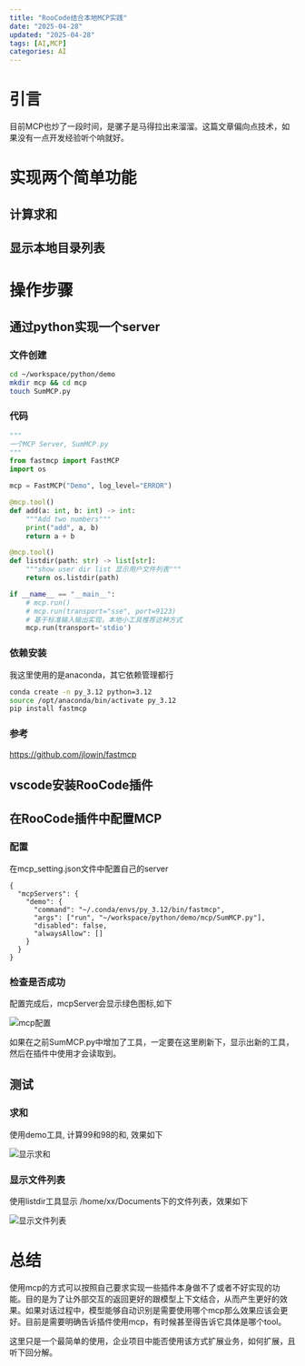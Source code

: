 ```yaml
---
title: "RooCode结合本地MCP实践"
date: "2025-04-28"
updated: "2025-04-28"
tags: [AI,MCP]
categories: AI
---
```


# 引言

目前MCP也炒了一段时间，是骡子是马得拉出来溜溜。这篇文章偏向点技术，如果没有一点开发经验听个响就好。

# 实现两个简单功能

## 计算求和

## 显示本地目录列表

# 操作步骤

## 通过python实现一个server

### 文件创建

``` sh
cd ~/workspace/python/demo
mkdir mcp && cd mcp
touch SumMCP.py
```

### 代码

``` python
"""
一个MCP Server, SumMCP.py
"""
from fastmcp import FastMCP
import os

mcp = FastMCP("Demo", log_level="ERROR")

@mcp.tool()
def add(a: int, b: int) -> int:
    """Add two numbers"""
    print("add", a, b)
    return a + b

@mcp.tool()
def listdir(path: str) -> list[str]:
    """show user dir list 显示用户文件列表"""
    return os.listdir(path)

if __name__ == "__main__":
    # mcp.run()
    # mcp.run(transport="sse", port=9123)
    # 基于标准输入输出实现，本地小工具推荐这种方式
    mcp.run(transport='stdio')
```

### 依赖安装

我这里使用的是anaconda，其它依赖管理都行

``` sh
conda create -n py_3.12 python=3.12
source /opt/anaconda/bin/activate py_3.12
pip install fastmcp
```

### 参考

<https://github.com/jlowin/fastmcp>

## vscode安装RooCode插件

## 在RooCode插件中配置MCP

### 配置

在mcp_setting.json文件中配置自己的server

``` example
{
  "mcpServers": {
    "demo": {
      "command": "~/.conda/envs/py_3.12/bin/fastmcp",
      "args": ["run", "~/workspace/python/demo/mcp/SumMCP.py"],
      "disabled": false,
      "alwaysAllow": []
    }
  }
}
```

### 检查是否成功

配置完成后，mcpServer会显示绿色图标,如下

![mcp配置](https://19921514.xyz/minio/images/roocode_mcp.png)

如果在之前SumMCP.py中增加了工具，一定要在这里刷新下，显示出新的工具，然后在插件中使用才会读取到。

## 测试

### 求和

使用demo工具, 计算99和98的和, 效果如下

![显示求和](https://19921514.xyz/minio/images/roocode_mcp_sum.png)

### 显示文件列表

使用listdir工具显示 /home/xx/Documents下的文件列表，效果如下

![显示文件列表](https://19921514.xyz/minio/images/roocode_mcp_listdir.png)

# 总结

使用mcp的方式可以按照自己要求实现一些插件本身做不了或者不好实现的功能。目的是为了让外部交互的返回更好的跟模型上下文结合，从而产生更好的效果。如果对话过程中，模型能够自动识别是需要使用哪个mcp那么效果应该会更好。目前是需要明确告诉插件使用mcp，有时候甚至得告诉它具体是哪个tool。

这里只是一个最简单的使用，企业项目中能否使用该方式扩展业务，如何扩展，且听下回分解。

